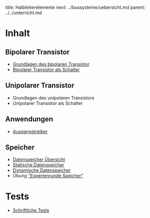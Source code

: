 title: Halbleiterelemente
next: ../bussysteme/uebersicht.md
parent: ../../unterricht.md

# Inhalt
## Bipolarer Transistor
* [Grundlagen des bipolaren Transistor](bipolarer_transistor.html)
* [Bipolarer Transistor als Schalter](bipolarer_transistor_schalter.html)

## Unipolarer Transistor
* Grundlagen des unipolaren Transistors
* Unipolarer Transistor als Schalter
## Anwendungen
* [Ausgangstreiber](ausgangstreiber.html)
## Speicher
* [Datenspeicher Übersicht](datenspeicher.html)
* [Statische Datenspeicher](statische_datenspeicher.html)
* [Dynamische Datenspeicher](dynamische_datenspeicher.html)
* Übung ["Expertenrunde Speicher"](halbleiterspeicher.zip)

# Tests
* [Schriftliche Tests](test_transistor.html)
